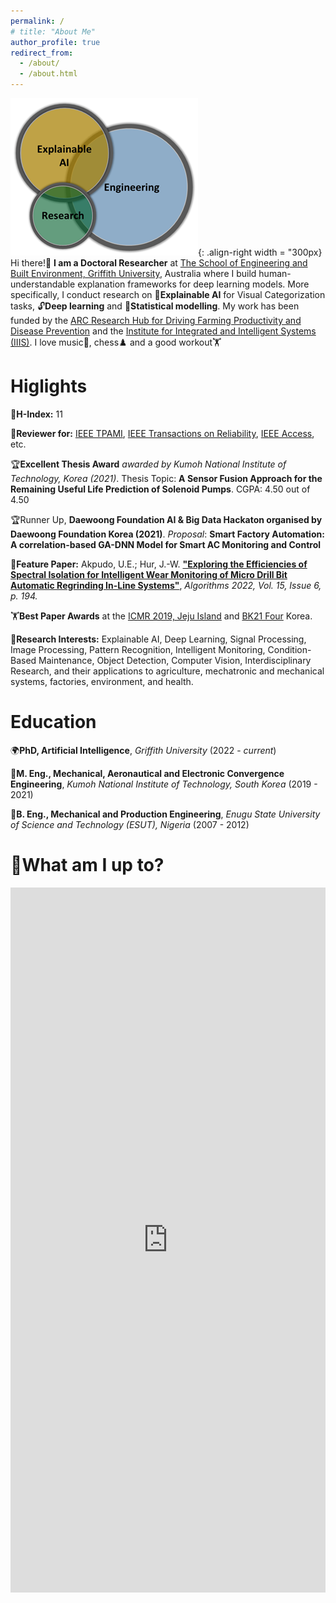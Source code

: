 ```yaml
---
permalink: /
# title: "About Me"
author_profile: true
redirect_from: 
  - /about/
  - /about.html
---
```


![bio](/images/venn.png){: .align-right width = "300px}
Hi there!👋 **I am a Doctoral Researcher** at [The School of Engineering and Built Environment, Griffith University]("https://www.griffith.edu.au/griffith-sciences/school-information-communication-technology/institute-integrated-intelligent-systems/our-researchers), Australia where I build human-understandable explanation frameworks for deep learning models. More specifically, I conduct research on 🔎**Explainable AI** for Visual Categorization tasks, 🔓**Deep learning** and 📝**Statistical modelling**. My work has been funded by the [ARC Research Hub for Driving Farming Productivity and Disease Prevention](https://www.griffith.edu.au/griffith-sciences/farming-productivity) and the [Institute for Integrated and Intelligent Systems (IIIS)](https://www.griffith.edu.au/griffith-sciences/school-information-communication-technology/institute-integrated-intelligent-systems). I love music🎷, chess♟️ and a good workout🏋️ 

<!-- under the supervision of Profesors [Yongsheng Gao](https://experts.griffith.edu.au/19112-yongsheng-gao), [Jun Zhou](https://experts.griffith.edu.au/7205-jun-zhou), and [Andrew Lewis](https://experts.griffith.edu.au/7601-andrew-lewis).  -->


Higlights
======
🚀**H-Index:** 11

📝**Reviewer for:** [IEEE TPAMI](https://ieeexplore.ieee.org/xpl/RecentIssue.jsp?punumber=34), [IEEE Transactions on Reliability](https://xplorestaging.ieee.org/xpl/aboutJournal.jsp?punumber=24), [IEEE Access](https://ieeeaccess.ieee.org/), etc.

🏆**Excellent Thesis Award** *awarded by Kumoh National Institute of Technology, Korea (2021)*.
Thesis Topic: **A Sensor Fusion Approach for the Remaining Useful Life Prediction of Solenoid Pumps**.
CGPA: 4.50 out of 4.50

🏆Runner Up, **Daewoong Foundation AI & Big Data Hackaton organised by Daewoong Foundation Korea (2021)**. *Proposal*: **Smart Factory Automation: A correlation-based GA-DNN Model for Smart AC Monitoring and Control**

🔆**Feature Paper:** Akpudo, U.E.; Hur, J.-W. [**"Exploring the Efficiencies of Spectral Isolation for Intelligent Wear Monitoring of Micro Drill Bit Automatic Regrinding In-Line Systems"**](https://www.mdpi.com/1999-4893/15/6), *Algorithms 2022, Vol. 15, Issue 6, p. 194.*

🏋️**Best Paper Awards** at the [ICMR 2019, Jeju Island](http://icmr2019.ksme.or.kr/wp/) and [BK21 Four](http://icmr2019.ksme.or.kr/wp/) Korea.

📢**Research Interests:** Explainable AI, Deep Learning, Signal Processing, Image Processing, Pattern Recognition, Intelligent Monitoring, Condition-Based Maintenance, Object Detection, Computer Vision, Interdisciplinary Research, and their applications to agriculture, mechatronic and mechanical systems, factories, environment, and health.


Education
======			
🌍**PhD, Artificial Intelligence**, *Griffith University* (2022 - *current*)


<!-- Engaged in full-time research on Explainable AI for Visual Categorization tasks at the [ARC Research Hub for Driving Farming Productivity and Disease Prevention](https://www.griffith.edu.au/griffith-sciences/farming-productivity) and the [Institute for Integrated and Intelligent Systems (IIIS)](https://www.griffith.edu.au/griffith-sciences/school-information-communication-technology/institute-integrated-intelligent-systems) under the supervision of Profesors [Yongsheng Gao](https://experts.griffith.edu.au/19112-yongsheng-gao), [Jun Zhou](https://experts.griffith.edu.au/7205-jun-zhou), and [Andrew Lewis](https://experts.griffith.edu.au/7601-andrew-lewis).  -->

<!-- My work involves developing human-understandable explanation frameworks for deep learning algorithms to ensure transparency in real-world computer vision applications. -->

🌴**M. Eng., Mechanical, Aeronautical and Electronic Convergence Engineering**, *Kumoh National Institute of Technology, South Korea* (2019 - 2021)


<!-- Engaged in full-time research at the Defense and Relibility Lab, KIT on Condition-based maintainance (CBM, CBM+) with a focus on data-driven prognostic and health management (PHM) of mechanical, electronic and mechatronic systems. Completed the program with a perfect CGPA of 4.50 out of 4.50. -->

🌱**B. Eng., Mechanical and Production Engineering**, *Enugu State University of Science and Technology (ESUT), Nigeria* (2007 - 2012)

<!-- 
Completed the five-year program with Second Class Upper Division. -->

🚀What am I up to?
======

<!-- <a class="twitter-timeline" href="https://twitter.com/4thsonXhail?ref_src=twsrc%5Etfw">Tweets by 4thsonXhail</a> <script async src="https://platform.twitter.com/widgets.js" charset="utf-8"></script> -->


<iframe src="https://www.linkedin.com/embed/feed/update/urn:li:ugcPost:7287946978724876288" height="1128" width="504" frameborder="0" allowfullscreen="" title="Embedded post"></iframe>



<!-- Recent Blog Post
======
**[July 2022]** Joined the School of Engineering and Built Environment, Griffith. -->

<!-- **Markdown generator**

The repository includes [a set of Jupyter notebooks](https://github.com/academicpages/academicpages.github.io/tree/master/markdown_generator
) that converts a CSV containing structured data about talks or presentations into individual markdown files that will be properly formatted for the Academic Pages template. The sample CSVs in that directory are the ones I used to create my own personal website at stuartgeiger.com. My usual workflow is that I keep a spreadsheet of my publications and talks, then run the code in these notebooks to generate the markdown files, then commit and push them to the GitHub repository.

How to edit your site's GitHub repository
------
Many people use a git client to create files on their local computer and then push them to GitHub's servers. If you are not familiar with git, you can directly edit these configuration and markdown files directly in the github.com interface. Navigate to a file (like [this one](https://github.com/academicpages/academicpages.github.io/blob/master/_talks/2012-03-01-talk-1.md) and click the pencil icon in the top right of the content preview (to the right of the "Raw | Blame | History" buttons). You can delete a file by clicking the trashcan icon to the right of the pencil icon. You can also create new files or upload files by navigating to a directory and clicking the "Create new file" or "Upload files" buttons. 

Example: editing a markdown file for a talk
![Editing a markdown file for a talk](/images/editing-talk.png) -->

<!-- For more info
------
More info about configuring Academic Pages can be found in [the guide](https://academicpages.github.io/markdown/), the [growing wiki](https://github.com/academicpages/academicpages.github.io/wiki), and you can always [ask a question on GitHub](https://github.com/academicpages/academicpages.github.io/discussions). The [guides for the Minimal Mistakes theme](https://mmistakes.github.io/minimal-mistakes/docs/configuration/) (which this theme was forked from) might also be helpful. -->
